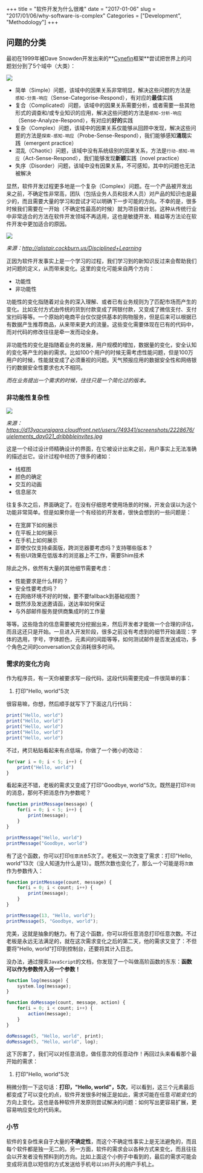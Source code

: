 +++
title = "软件开发为什么很难"
date = "2017-01-06"
slug = "2017/01/06/why-software-is-complex"
Categories = ["Development", "Methodology"]
+++

## 问题的分类

最初在1999年被Dave Snowden开发出来的**[Cynefin](https://en.wikipedia.org/wiki/Cynefin_framework)框架**尝试把世界上的问题划分到了5个域中（大类）：

![](/images/2017/01/cynefin-resized.png)

- 简单（Simple）问题，该域中的因果关系非常明显，解决这些问题的方法是 `感知-分类-响应`（Sense-Categorise-Respond），有对应的**最佳**实践
- 复合（Complicated）问题，该域中的因果关系需要分析，或者需要一些其他形式的调查和/或专业知识的应用，解决这些问题的方法是`感知-分析-响应`（Sense-Analyze-Respond），有对应的**好的**实践
- 复杂（Complex）问题，该域中的因果关系仅能够从回顾中发现，解决这些问题的方法是`探索-感知-响应`（Probe-Sense-Respond），我们能够感知**涌现**实践（emergent practice）
- 混乱（Chaotic）问题，该域中没有系统级别的因果关系，方法是`行动-感知-响应`（Act-Sense-Respond），我们能够发现**新颖**实践（novel practice）
- 失序（Disorder）问题，该域中没有因果关系，不可感知，其中的问题也无法被解决

显然，软件开发过程更多地是一个复杂（Complex）问题。在一个产品被开发出来之前，不确定性非常高，团队（包括业务人员和技术人员）对产品的知识也是最少的，而且需要大量的学习和尝试才可以明确下一步可能的方向。不幸的是，很多时候我们需要在一开始（不确定性最高的时候）就为项目做计划。这种从传统行业中非常适合的方法在软件开发领域不再适用，这也是敏捷开发、精益等方法论在软件开发中更加适合的原因。

![](/images/2017/01/learning-curve-resized.png)

*来源：http://alistair.cockburn.us/Disciplined+Learning*

正因为软件开发事实上是一个学习的过程，我们学习到的新知识反过来会帮助我们对问题的定义，从而带来变化。这里的变化可能来自两个方向：

- 功能性
- 非功能性

功能性的变化指随着对业务的深入理解、或者已有业务规则为了匹配市场而产生的变化。比如支付方式由传统的货到付款变成了网银付款，又变成了微信支付、支付宝扫码等等。一个原始的电商平台仅仅提供基本的购物服务，但是后来可以根据已有数据产生推荐商品，从来带来更大的流量。这些变化需要体现在已有的代码中，而对代码的修改往往是牵一发而动全身。

非功能性的变化是指随着业务的发展，用户规模的增加，数据量的变化，安全认知的变化等产生的新的需求。比如100个用户的时候无需考虑性能问题，但是100万用户的时候，性能就变成了必须重视的问题。天气预报应用的数据安全性和网络银行的数据安全性要求也大不相同。

*而在业务提出一个需求的时候，往往只是一个简化过的版本。*

### 非功能性复杂性

![](/images/2017/01/ui-resized.png)

*来源：https://d13yacurqjgara.cloudfront.net/users/749341/screenshots/2228676/uielements_day021_dribbbleinvites.jpg*

这是一个经过设计师精确设计的界面，在它被设计出来之前，用户事实上无法准确的描述出它。设计过程中经历了很多的诸如：

- 线框图
- 颜色的确定
- 交互的动画
- 信息层次

往复多次之后，界面确定了。在没有仔细思考使用场景的时候，开发会误以为这个功能非常简单。但是如果你是一个有经验的开发者，很快会想到的一些问题是：

- 在宽屏下如何展示
- 在平板上如何展示
- 在手机上如何展示
- 即使仅仅支持桌面版，跨浏览器要考虑吗？支持哪些版本？
- 有些UI效果在低版本的浏览器上不工作，需要Shim技术

除此之外，依然有大量的其他细节需要考虑：

- 性能要求是什么样的？
- 安全性要考虑吗？
- 在网络环境不好的时候，要不要fallback到基础视图？
- 既然涉及发送邀请函，送达率如何保证
- 与外部邮件服务提供商集成时的工作量

等等。这些隐含的信息需要被充分挖掘出来，然后开发者才能做一个合理的评估，而且这还只是开始。一旦进入开发阶段，很多之前没有考虑到的细节开始涌现：字体的选用，字号，字体颜色，元素间的间距等等，如何测试邮件是否发送成功，多个角色之间的conversation又会消耗很多时间。

### 需求的变化方向

作为程序员，有一天你被要求写一段代码，这段代码需要完成一件很简单的事：

1.  打印"Hello, world"5次

很容易嘛，你想，然后顺手就写下了下面这几行代码：


```js
print("Hello, world")
print("Hello, world")
print("Hello, world")
print("Hello, world")
print("Hello, world")
```

不过，拷贝粘贴看起来有点低端，你做了一个微小的改动：


```js
for(var i = 0; i < 5; i++) {
	print("Hello, world")
}
```

看起来还不错，老板的需求又变成了打印"Goodbye, world"5次。既然是打印`不同`的消息，那何不把消息作为参数呢？

```js
function printMessage(message) {
	for(i = 0; i < 5; i++) {
		print(message);
	}
}

printMessage("Hello, world")
printMessage("Goodbye, world")
```

有了这个函数，你可以打印`任意消息`5次了。老板又一次改变了需求：打印"Hello, world"13次（没人知道为什么是13）。既然次数也变化了，那么一个可能是将`次数`作为参数传入：


```js
function printMessage(count, message) {
	for(i = 0; i < count; i++) {
		print(message);
	}
}

printMessage(13, "Hello, world");
printMessage(5, "Goodbye, world");
```

完美，这就是抽象的魅力。有了这个函数，你可以将任意消息打印任意次数。不过老板是永远无法满足的，就在这次需求变化之后的第二天，他的需求又变了：不但要将"Hello, world"打印到控制台，还要将其计入日志。

没办法，通过搜索`JavaScript`的文档，你发现了一个叫做高阶函数的东东：**函数可以作为参数传入另一个参数！**

```js
function log(message) {
	system.log(message);
}

function doMessage(count, message, action) {
	for(i = 0; i < count; i++) {
		action(message);
	}
}

doMessage(5, "Hello, world", print);
doMessage(5, "Hello, world", log);
```

这下厉害了，我们可以对任意消息，做任意次的任意动作！再回过头来看看那个最开始的需求：

1.  打印"Hello, world"5次

稍微分割一下这句话：**打印，"Hello, world"，5次**，可以看到，这三个元素最后都变成了可以变化的点，软件开发很多时候正是如此，需求可能在任意*可能变化*的方向上变化。这也是各种软件开发原则尝试解决的问题：如何写出更容易扩展，更容易响应变化的代码来。

### 小节

软件的复杂性来自于大量的**不确定性**，而这个不确定性事实上是无法避免的，而且每个软件都是独一无二的。另一方面，软件的需求会以各种方式来变化，而且往往会以开发者没有预料到的方向。比如上面这个小例子中看到的，最后的需求可能会变成将消息以短信的方式发送给手机号以`185`开头的用户手机上。
